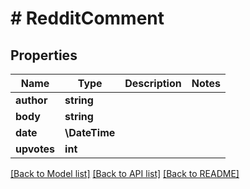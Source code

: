 # # RedditComment

## Properties

Name | Type | Description | Notes
------------ | ------------- | ------------- | -------------
**author** | **string** |  |
**body** | **string** |  |
**date** | **\DateTime** |  |
**upvotes** | **int** |  |

[[Back to Model list]](../../README.md#models) [[Back to API list]](../../README.md#endpoints) [[Back to README]](../../README.md)
